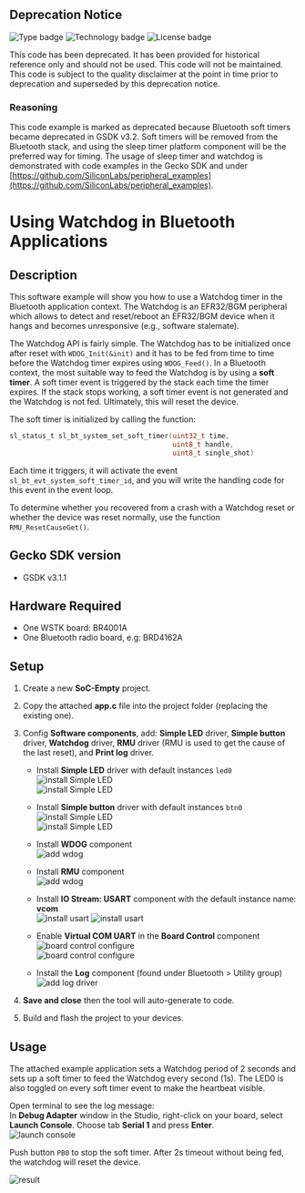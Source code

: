 ## Deprecation Notice
![Type badge](https://img.shields.io/badge/dynamic/json?url=https://raw.githubusercontent.com/SiliconLabs/application_examples_ci/master/bluetooth_applications/using_watchdog_in_bluetooth_applications_common.json&label=Type&query=type&color=green)
![Technology badge](https://img.shields.io/badge/dynamic/json?url=https://raw.githubusercontent.com/SiliconLabs/application_examples_ci/master/bluetooth_applications/using_watchdog_in_bluetooth_applications_common.json&label=Technology&query=technology&color=green)
![License badge](https://img.shields.io/badge/dynamic/json?url=https://raw.githubusercontent.com/SiliconLabs/application_examples_ci/master/bluetooth_applications/using_watchdog_in_bluetooth_applications_common.json&label=License&query=license&color=green)

This code has been deprecated. It has been provided for historical reference only and should not be used. This code will not be maintained. This code is subject to the quality disclaimer at the point in time prior to deprecation and superseded by this deprecation notice.

### Reasoning

This code example is marked as deprecated because Bluetooth soft timers became deprecated in GSDK v3.2. Soft timers will be removed from the Bluetooth stack, and using the sleep timer platform component will be the preferred way for timing. The usage of sleep timer and watchdog is demonstrated with code examples in the Gecko SDK and under [https://github.com/SiliconLabs/peripheral_examples](https://github.com/SiliconLabs/peripheral_examples). 



# Using Watchdog in Bluetooth Applications

## Description

This software example will show you how to use a Watchdog timer in the Bluetooth application context. The Watchdog is an EFR32/BGM peripheral which allows to detect and reset/reboot an EFR32/BGM device when it hangs and becomes unresponsive (e.g., software stalemate).

The Watchdog API is fairly simple. The Watchdog has to be initialized once after reset with `WDOG_Init(&init)` and it has to be fed from time to time before the Watchdog timer expires using `WDOG_Feed()`. In a Bluetooth context, the most suitable way to feed the Watchdog is by using a **soft timer**. A soft timer event is triggered by the stack each time the timer expires. If the stack stops working, a soft timer event is not generated and the Watchdog is not fed. Ultimately, this will reset the device.

The soft timer is initialized by calling the function:

```C
sl_status_t sl_bt_system_set_soft_timer(uint32_t time,
                                        uint8_t handle,
                                        uint8_t single_shot)
```

Each time it triggers, it will activate the event `sl_bt_evt_system_soft_timer_id`, and you will write the handling code for this event in the event loop.

To determine whether you recovered from a crash with a Watchdog reset or whether the device was reset normally, use the function `RMU_ResetCauseGet()`.

## Gecko SDK version ##

- GSDK v3.1.1

## Hardware Required ##

- One WSTK board: BR4001A
- One Bluetooth radio board, e.g: BRD4162A

## Setup

1. Create a new **SoC-Empty** project.

2. Copy the attached **app.c** file into the project folder (replacing the existing one).

3. Config **Software components**, add: **Simple LED** driver,  **Simple button** driver, **Watchdog** driver, **RMU** driver (RMU is used to get the cause of the last reset), and **Print log** driver.  

    - Install **Simple LED** driver with default instances `led0`  
    ![install Simple LED](images/add_simple_led_driver_1.png)  
    ![install Simple LED](images/add_simple_led_driver_2.png)  

    - Install **Simple button** driver with default instances `btn0`  
    ![install Simple LED](images/add_simple_button_driver_1.png)  
    ![install Simple LED](images/add_simple_button_driver_2.png)  

    - Install **WDOG** component  
    ![add wdog](images/add_wdog.png)  

    - Install **RMU** component  
    ![add wdog](images/add_rmu.png)  

    - Install **IO Stream: USART** component with the default instance name: **vcom**  
    ![install usart](images/add_log_1.png)
    ![install usart](images/add_log_2.png)

    - Enable **Virtual COM UART** in the **Board Control** component  
    ![board control configure](images/add_log_3.png)  
    ![board control configure](images/add_log_4.png)  

    - Install the **Log** component (found under Bluetooth > Utility group)
    ![add log driver](images/add_log_5.png)  

4. **Save and close** then the tool will auto-generate to code.

5. Build and flash the project to your devices.

## Usage

The attached example application sets a Watchdog period of 2 seconds and sets up a soft timer to feed the Watchdog every second (1s). The LED0 is also toggled on every soft timer event to make the heartbeat visible.

Open terminal to see the log message:  
In **Debug Adapter** window in the Studio, right-click on your board, select **Launch Console**. Choose tab **Serial 1** and press **Enter**.  
![launch console](images/launch_console.png)  

Push button `PB0` to stop the soft timer. After 2s timeout without being fed, the watchdog will reset the device.  

![result](images/result.png)  
